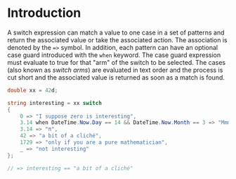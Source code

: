 # Introduction

A switch expression can match a value to one case in a set of patterns and return the associated value or take the associated action. The association is denoted by the `=>` symbol. In addition, each pattern can have an optional case guard introduced with the `when` keyword. The case guard expression must evaluate to true for that "arm" of the switch to be selected. The cases (also known as _switch arms_) are evaluated in text order and the process is cut short and the associated value is returned as soon as a match is found.

```csharp
double xx = 42d;

string interesting = xx switch
{
    0 => "I suppose zero is interesting",
    3.14 when DateTime.Now.Day == 14 && DateTime.Now.Month == 3 => "Mmm pie!",
    3.14 => "π",
    42 => "a bit of a cliché",
    1729 => "only if you are a pure mathematician",
    _ => "not interesting"
};

// => interesting == "a bit of a cliché"
```

